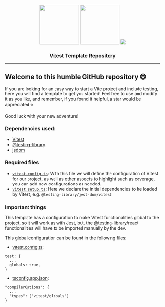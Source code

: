 <div align="center">
  <img src="https://svgl.app/library/vitejs.svg" width="128">
  <img src="https://svgl.app/library/vitest.svg" width="128">
  <img src="https://testing-library.com/img/octopus-128x128.png">
</div>

<div align="center">
  <h3>Vitest Template Repository</h3>
</div>

---

## Welcome to this humble GitHub repository :smile:

If you are looking for an easy way to start a Vite project and include testing, here you will find a template to get you started!
Feel free to use and modify it as you like, and remember, if you found it helpful, a star would be appreciated :star:

Good luck with your new adventure!

### Dependencies used:

- [Vitest](https://vitest.dev/)
- [@testing-library](https://testing-library.com/)
- [jsdom](https://www.npmjs.com/package/jsdom)

### Required files

- [`vitest.config.ts`](./vitest.config.ts): With this file we will define the configuration of Vitest for our project, as well as other aspects to highlight such as coverage, you can add new configurations as needed.
- [`vitest.setup.ts`](./vitest.setup.ts): Here we declare the initial dependencies to be loaded by Vitest, e.g. `@testing-library/jest-dom/vitest`

### Important things

This template has a configuration to make Vitest functionalities global to the project, so it will work as with Jest, but, the @testing-library/react functionalities will have to be imported manually by the dev.

This global configuration can be found in the following files:

- [vitest.config.ts](./vitest.config.ts):

```
test: {
  ...
  globals: true,
}
```

- [tsconfig.app.json](./tsconfig.app.json):

```
"compilerOptions": {
  ...
  "types": ["vitest/globals"]
}
```

